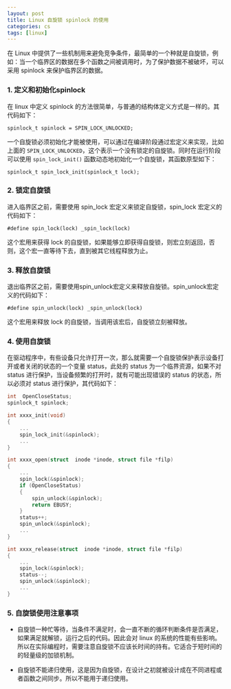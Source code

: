 ```yaml
---
layout: post
title: Linux 自旋锁 spinlock 的使用
categories: cs
tags: [linux]
---
```


在 Linux 中提供了一些机制用来避免竞争条件，最简单的一个种就是自旋锁，例如：当一个临界区的数据在多个函数之间被调用时，为了保护数据不被破坏，可以采用 spinlock 来保护临界区的数据。

### 1. 定义和初始化spinlock

在 linux 中定义 spinlock 的方法很简单，与普通的结构体定义方式是一样的。其代码如下：

```
spinlock_t spinlock = SPIN_LOCK_UNLOCKED;
```
一个自旋锁必须初始化才能被使用，可以通过在编译阶段通过宏定义来实现，比如上面的 `SPIN_LOCK_UNLOCKED`，这个表示一个没有锁定的自旋锁。同时在运行阶段可以使用 `spin_lock_init()` 函数动态地初始化一个自旋锁，其函数原型如下：

```
spinlock_t spin_lock_init(spinlock_t lock);
```

### 2. 锁定自旋锁

进入临界区之前，需要使用 spin_lock 宏定义来锁定自旋锁，spin_lock 宏定义的代码如下：

```
#define spin_lock(lock) _spin_lock(lock)
```
这个宏用来获得 lock 的自旋锁，如果能够立即获得自旋锁，则宏立刻返回，否则，这个宏一直等待下去，直到被其它线程释放为止。

### 3. 释放自旋锁

退出临界区之前，需要使用spin_unlock宏定义来释放自旋锁。spin_unlock宏定义的代码如下：

```
#define spin_unlock(lock) _spin_unlock(lock)
```

这个宏用来释放 lock 的自旋锁，当调用该宏后，自旋锁立刻被释放。

### 4. 使用自旋锁

在驱动程序中，有些设备只允许打开一次，那么就需要一个自旋锁保护表示设备打开或者关闭的状态的一个变量 status，此处的 status 为一个临界资源，如果不对 status 进行保护，当设备频繁的打开时，就有可能出现错误的 status 的状态，所以必须对 status 进行保护，其代码如下：

```c
int  OpenCloseStatus;
spinlock_t spinlock;

int xxxx_init(void)
{
    ...
    spin_lock_init(&spinlock);
    ...
}

int xxxx_open(struct  inode *inode, struct file *filp)
{
    ...
    spin_lock(&spinlock);
    if (OpenCloseStatus)
    {
        spin_unlock(&spinlock);
        return EBUSY;
    }
    status++;
    spin_unlock(&spinlock);
    ...
}

int xxxx_release(struct  inode *inode, struct file *filp)
{
    ...
    spin_lock(&spinlock);
    status--;
    spin_unlock(&spinlock);
    ...
}
```

### 5. 自旋锁使用注意事项

- 自旋锁一种忙等待，当条件不满足时，会一直不断的循环判断条件是否满足，如果满足就解锁，运行之后的代码。因此会对 linux 的系统的性能有些影响。所以在实际编程时，需要注意自旋锁不应该长时间的持有。它适合于短时间的的轻量级的加锁机制。

- 自旋锁不能递归使用，这是因为自旋锁，在设计之初就被设计成在不同进程或者函数之间同步。所以不能用于递归使用。      